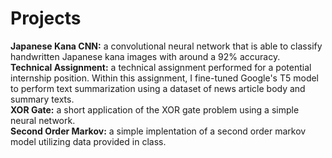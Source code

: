 # Projects
**Japanese Kana CNN:** a convolutional neural network that is able to classify handwritten Japanese kana images with around a 92% accuracy.<br />
**Technical Assignment:** a technical assignment performed for a potential internship position. Within this assignment, I fine-tuned Google's T5 model to perform text summarization using a dataset of news article body and summary texts.<br />
**XOR Gate:** a short application of the XOR gate problem using a simple neural network.<br />
**Second Order Markov:** a simple implentation of a second order markov model utilizing data provided in class.
